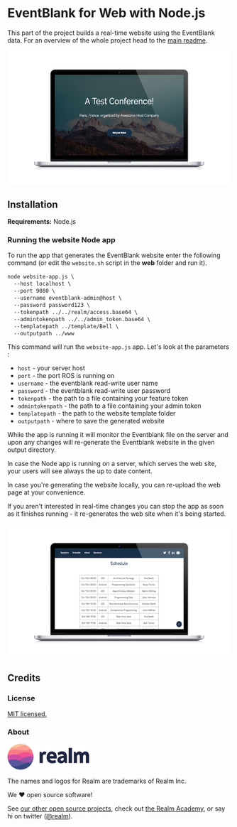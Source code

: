 # EventBlank for Web with Node.js

This part of the project builds a real-time website using the EventBlank data. For an overview of the whole project head to the [main readme](../README.md).

![](../assets/website-1.png)

## Installation

**Requirements:** Node.js

### Running the website Node app

To run the app that generates the EventBlank website enter the following command (or edit the `website.sh` script in the **web** folder and run it).

```
node website-app.js \
  --host localhost \
  --port 9080 \
  --username eventblank-admin@host \
  --password password123 \
  --tokenpath ../../realm/access.base64 \
  --admintokenpath ../../admin_token.base64 \
  --templatepath ../template/Bell \
  --outputpath ../www 
```

This command will run the `website-app.js` app. Let's look at the parameters :

* `host` - your server host
* `port` - the port ROS is running on
* `username` - the eventblank read-write user name
* `password` - the eventblank read-write user password
* `tokenpath` - the path to a file containing your feature token
* `admintokenpath` - the path to a file containing your admin token
* `templatepath` - the path to the website template folder
* `outputpath` - where to save the generated website

While the app is running it will monitor the Eventblank file on the server and upon any changes will re-generate the Eventblank website in the given output directory.

In case the Node app is running on a server, which serves the web site, your users will see always the up to date content.

In case you're generating the website locally, you can re-upload the web page at your convenience.

If you aren't interested in real-time changes you can stop the app as soon as it finishes running - it re-generates the web site when it's being started.

![](../assets/website-2.png)

## Credits

### License

[MIT licensed.](LICENSE)

### About

<img src="../assets/realm.png" width="184" />

The names and logos for Realm are trademarks of Realm Inc.

We :heart: open source software!

See [our other open source projects](https://realm.github.io), check out [the Realm Academy](https://academy.realm.io), or say hi on twitter ([@realm](https://twitter.com/realm)).
